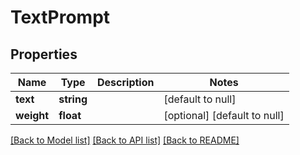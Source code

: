 # TextPrompt

## Properties
Name | Type | Description | Notes
------------ | ------------- | ------------- | -------------
**text** | **string** |  | [default to null]
**weight** | **float** |  | [optional] [default to null]

[[Back to Model list]](../README.md#documentation-for-models) [[Back to API list]](../README.md#documentation-for-api-endpoints) [[Back to README]](../README.md)


